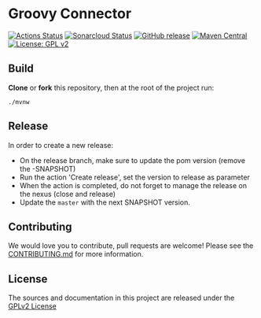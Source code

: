 # Groovy Connector

[![Actions Status](https://github.com/bonitasoft/bonita-connector-groovy/workflows/Build/badge.svg)](https://github.com/bonitasoft/bonita-connector-groovy/actions?query=workflow%3ABuild)
[![Sonarcloud Status](https://sonarcloud.io/api/project_badges/measure?project=bonitasoft_bonita-connector-groovy&metric=alert_status)](https://sonarcloud.io/dashboard?id=bonitasoft_bonita-connector-groovy)
[![GitHub release](https://img.shields.io/github/v/release/bonitasoft/bonita-connector-groovy?color=blue&label=Release)](https://github.com/bonitasoft/bonita-connector-groovy/releases)
[![Maven Central](https://img.shields.io/maven-central/v/org.bonitasoft.connectors/bonita-connector-groovy.svg?label=Maven%20Central&color=orange)](https://search.maven.org/search?q=g:%22org.bonitasoft.connectors%22%20AND%20a:%22bonita-connector-groovy%22)
[![License: GPL v2](https://img.shields.io/badge/License-GPL%20v2-yellow.svg)](https://www.gnu.org/licenses/old-licenses/gpl-2.0.en.html)

## Build

__Clone__ or __fork__ this repository, then at the root of the project run:

`./mvnw`

## Release

In order to create a new release:
- On the release branch, make sure to update the pom version (remove the -SNAPSHOT)
- Run the action 'Create release', set the version to release as parameter
- When the action is completed, do not forget to manage the release on the nexus (close and release)
- Update the `master` with the next SNAPSHOT version.

## Contributing

We would love you to contribute, pull requests are welcome! Please see the [CONTRIBUTING.md](CONTRIBUTING.md) for more information.

## License

The sources and documentation in this project are released under the [GPLv2 License](LICENSE)
